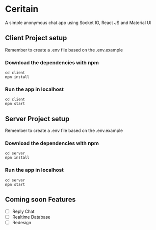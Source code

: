 # Ceritain

A simple anonymous chat app using Socket IO, React JS and Material UI

## Client Project setup

Remember to create a .env file based on the .env.example

### Download the dependencies with npm

```
cd client
npm install
```

### Run the app in localhost

```
cd client
npm start
```

## Server Project setup

Remember to create a .env file based on the .env.example

### Download the dependencies with npm

```
cd server
npm install
```

### Run the app in localhost

```
cd server
npm start
```

## Coming soon Features
- [ ] Reply Chat
- [ ] Realtime Database
- [ ] Redesign